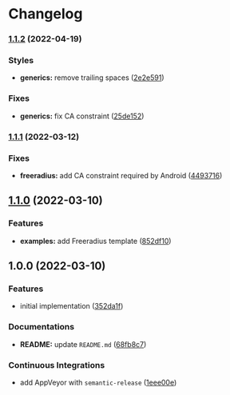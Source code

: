 # Changelog

### [1.1.2](https://github.com/extra2000/openssl-templates/compare/v1.1.1...v1.1.2) (2022-04-19)


### Styles

* **generics:** remove trailing spaces ([2e2e591](https://github.com/extra2000/openssl-templates/commit/2e2e591fd84c2abe55cc019d6b89c2fb9e80e84b))


### Fixes

* **generics:** fix CA constraint ([25de152](https://github.com/extra2000/openssl-templates/commit/25de152f8f2ce779b0b36d639910b808d28d7409))

### [1.1.1](https://github.com/extra2000/openssl-templates/compare/v1.1.0...v1.1.1) (2022-03-12)


### Fixes

* **freeradius:** add CA constraint required by Android ([4493716](https://github.com/extra2000/openssl-templates/commit/44937167b13c38fb1306e72e277ff2dd2c955eb2))

## [1.1.0](https://github.com/extra2000/openssl-templates/compare/v1.0.0...v1.1.0) (2022-03-10)


### Features

* **examples:** add Freeradius template ([852df10](https://github.com/extra2000/openssl-templates/commit/852df1056c0ad285cd7b2a847e95514f646437e0))

## 1.0.0 (2022-03-10)


### Features

* initial implementation ([352da1f](https://github.com/extra2000/openssl-templates/commit/352da1fd3e01b66cb5070fdcfa4d6873279b653f))


### Documentations

* **README:** update `README.md` ([68fb8c7](https://github.com/extra2000/openssl-templates/commit/68fb8c7127b0e0d1ef1f847d8885df01707b8e73))


### Continuous Integrations

* add AppVeyor with `semantic-release` ([1eee00e](https://github.com/extra2000/openssl-templates/commit/1eee00e57eaa9cee8bec9792941da6628dae2276))
